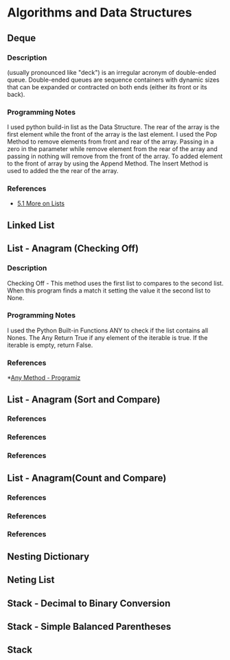 # Algorithms and Data Structures

## Deque
### Description  
(usually pronounced like "deck") is an irregular acronym of double-ended queue. Double-ended queues are sequence containers with dynamic sizes that can be expanded or contracted on both ends (either its front or its back).

### Programming Notes
I used python build-in list as the Data Structure. The rear of the array is the first element while the front of the array is the last
element. I used the Pop Method to remove elements from front and rear of the array. Passing in a zero in the parameter while remove element from the rear of the array and passing in nothing will remove from the front of the array. To added element to the front of array by using the Append Method. The Insert Method is used to added the the rear of the array.  

### References
* [5.1 More on Lists](https://docs.python.org/3.1/tutorial/datastructures.html)

## Linked List

## List - Anagram (Checking Off)

### Description  

Checking Off - This method uses the first list to compares to the second list. When this program finds a match it setting the value it the second list to None.


### Programming Notes

I used the Python Built-in Functions ANY to check if the list contains all Nones. The Any Return True if any element of the iterable is
true. If the iterable is empty, return False. 

### References

*[Any Method - Programiz](https://www.programiz.com/python-programming/methods/built-in/any)


## List - Anagram (Sort and Compare)

### References

### References

### References

## List - Anagram(Count and Compare)

### References

### References

### References

## Nesting Dictionary

## Neting List

## Stack - Decimal to Binary Conversion

## Stack - Simple Balanced Parentheses

## Stack





 

